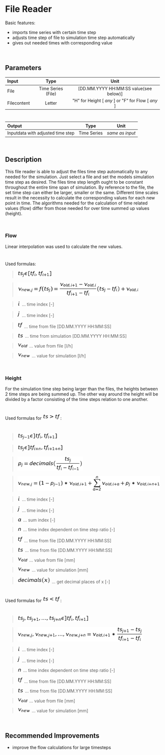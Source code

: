 # File Reader

Basic features:

- imports time series with certain time step
- adjusts time step of file to simulation time step automatically
- gives out needed times with corresponding value
 
<br>

## Parameters 

| Input  | Type  |  Unit  |
| :------------ |:---------------:| :-----:|	
| File      | Time Series (File) | [DD.MM.YYYY HH:MM:SS value(see below)] |
| 	Filecontent | Letter  |  "H" for Height [ _any_ ] or "F" for Flow [ _any_ ] |

# 

|Output   | Type  |  Unit  |
| :------------ |:---------------:| :-----:|
|  Inputdata with adjusted time step  |   Time Series  |  _same as input_  |

<br>

## Description 

This file reader is able to adjust the files time step automatically to any needed for the simulation. Just select a file and set the models simulation time step as desired. The files time step length ought to be constant throughout the entire time span of simulation. By reference to the file, the set time step can either be larger, smaller or the same. Different time scales result in the necessity to calculate the corresponding values for each new point in time. The algorithms needed for the calculation of time related values (flow) differ from those needed for over time summed up values (height).

<br>

### Flow

Linear interpolation was used to calculate the new values.

# 

Used formulas:

>![alt text](https://raw.githubusercontent.com/ChristianF88/CD3Waterbalance/master/doc/Formulas/file_reader_lin_interpolation_intervall.png?raw=true) 

>![alt text](https://raw.githubusercontent.com/ChristianF88/CD3Waterbalance/master/doc/Formulas/file_reader_lin_interpolation.png?raw=true) 

>![alt text](https://raw.githubusercontent.com/ChristianF88/CD3Waterbalance/master/doc/Formulas/file_reader_i.png?raw=true) ... time index [-] 

>![alt text](https://raw.githubusercontent.com/ChristianF88/CD3Waterbalance/master/doc/Formulas/file_reader_j.png?raw=true) ... time index [-] 

>![alt text](https://raw.githubusercontent.com/ChristianF88/CD3Waterbalance/master/doc/Formulas/file_reader_tf.png?raw=true) ... time from file [DD.MM.YYYY HH:MM:SS]

>![alt text](https://raw.githubusercontent.com/ChristianF88/CD3Waterbalance/master/doc/Formulas/file_reader_ts.png?raw=true) ... time from simulation [DD.MM.YYYY HH:MM:SS]

>![alt text](https://raw.githubusercontent.com/ChristianF88/CD3Waterbalance/master/doc/Formulas/file_reader_v_old.png?raw=true) ... value from file [l/h]

>![alt text](https://raw.githubusercontent.com/ChristianF88/CD3Waterbalance/master/doc/Formulas/file_reader_v_new.png?raw=true) ... value for simulation [l/h] 

<br>

### Height

For the simulation time step being larger than the files, the heights between 2 time steps are being summed up. The other way around the height will be divided by a factor consisting of the time steps relation to one another.

# 

Used formulas for 
![alt text](https://raw.githubusercontent.com/ChristianF88/CD3Waterbalance/master/doc/Formulas/file_reader_ts_gr_tf.png?raw=true):

# 

>![alt text](https://raw.githubusercontent.com/ChristianF88/CD3Waterbalance/master/doc/Formulas/file_reader_sum_ts_j-1_intevall_right.png?raw=true)

>![alt text](https://raw.githubusercontent.com/ChristianF88/CD3Waterbalance/master/doc/Formulas/file_reader_sum_ts_j_intevall_right.png?raw=true)

>![alt text](https://github.com/ChristianF88/CD3Waterbalance/blob/master/doc/Formulas/file_reader_sum_pj_decimals.png?raw=true)

>![alt text](https://raw.githubusercontent.com/ChristianF88/CD3Waterbalance/master/doc/Formulas/file_reader_sum_v_new.png?raw=true)

>![alt text](https://github.com/ChristianF88/CD3Waterbalance/blob/master/doc/Formulas/file_reader_i.png?raw=true) ... time index [-]

>![alt text](https://github.com/ChristianF88/CD3Waterbalance/blob/master/doc/Formulas/file_reader_j.png?raw=true) ... time index [-]

>![alt text](https://github.com/ChristianF88/CD3Waterbalance/blob/master/doc/Formulas/file_reader_sum_a.png?raw=true) ... sum index [-]
 
>![alt text](https://github.com/ChristianF88/CD3Waterbalance/blob/master/doc/Formulas/file_reader_sum_n.png?raw=true) ... time index dependent on time step ratio [-]

>![alt text](https://raw.githubusercontent.com/ChristianF88/CD3Waterbalance/master/doc/Formulas/file_reader_tf.png?raw=true) ... time from file [DD.MM.YYYY HH:MM:SS]

>![alt text](https://raw.githubusercontent.com/ChristianF88/CD3Waterbalance/master/doc/Formulas/file_reader_ts.png?raw=true) ... time from file [DD.MM.YYYY HH:MM:SS]

>![alt text](https://raw.githubusercontent.com/ChristianF88/CD3Waterbalance/master/doc/Formulas/file_reader_v_old.png?raw=true) ... value from file [mm]

>![alt text](https://raw.githubusercontent.com/ChristianF88/CD3Waterbalance/master/doc/Formulas/file_reader_v_new.png?raw=true) ... value for simulation [mm]

>![alt text](https://github.com/ChristianF88/CD3Waterbalance/blob/master/doc/Formulas/file_reader_sum_decimals.png?raw=true) ... get decimal places of x [-]

# 

Used formulas for 
![alt text](https://raw.githubusercontent.com/ChristianF88/CD3Waterbalance/master/doc/Formulas/file_reader_ts_kl_tf.png?raw=true):

# 

>![alt text](https://raw.githubusercontent.com/ChristianF88/CD3Waterbalance/master/doc/Formulas/file_reader_fraction_intervall_right.png?raw=true)

>![alt text](https://raw.githubusercontent.com/ChristianF88/CD3Waterbalance/master/doc/Formulas/file_reader_fraction_v_new.png?raw=true)

>![alt text](https://raw.githubusercontent.com/ChristianF88/CD3Waterbalance/master/doc/Formulas/file_reader_i.png?raw=true) ... time index [-]

>![alt text](https://raw.githubusercontent.com/ChristianF88/CD3Waterbalance/master/doc/Formulas/file_reader_j.png?raw=true) ... time index [-]

>![alt text](https://raw.githubusercontent.com/ChristianF88/CD3Waterbalance/master/doc/Formulas/file_reader_sum_n.png?raw=true) ... time index dependent on time step ratio [-]

>![alt text](https://raw.githubusercontent.com/ChristianF88/CD3Waterbalance/master/doc/Formulas/file_reader_tf.png?raw=true) ... time from file [DD.MM.YYYY HH:MM:SS]

>![alt text](https://raw.githubusercontent.com/ChristianF88/CD3Waterbalance/master/doc/Formulas/file_reader_ts.png?raw=true) ... time from file [DD.MM.YYYY HH:MM:SS]

>![alt text](https://raw.githubusercontent.com/ChristianF88/CD3Waterbalance/master/doc/Formulas/file_reader_v_old.png?raw=true) ... value from file [mm]

>![alt text](https://raw.githubusercontent.com/ChristianF88/CD3Waterbalance/master/doc/Formulas/file_reader_v_new.png?raw=true) ... value for simulation [mm]

<br>

## Recommended Improvements

-	improve the flow calculations for large timesteps
